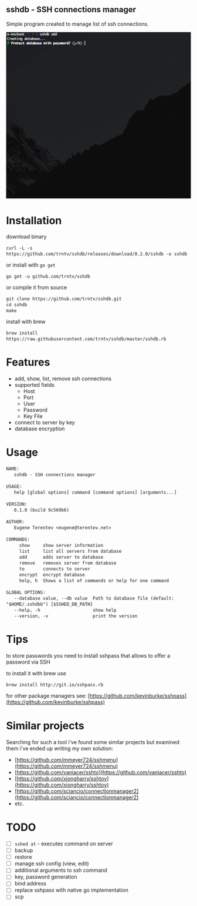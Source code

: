 sshdb - SSH connections manager
---
Simple program created to manage list of ssh connections.

![Interface](gui.gif)

# Installation
download binary
```
curl -L -s https://github.com/trntv/sshdb/releases/download/0.2.0/sshdb -o sshdb
```
or install with ``go get``
```
go get -u github.com/trntv/sshdb
```
or compile it from source
```
git clone https://github.com/trntv/sshdb.git
cd sshdb
make
```
install with brew
```
brew install https://raw.githubusercontent.com/trntv/sshdb/master/sshdb.rb
```

# Features
- add, show, list, remove ssh connections
- supported fields
    - Host
    - Port
    - User
    - Password
    - Key File
- connect to server by key
- database encryption

# Usage
```
NAME:
   sshdb - SSH connections manager

USAGE:
   help [global options] command [command options] [arguments...]

VERSION:
   0.1.0 (build 9c569b6)

AUTHOR:
   Eugene Terentev <eugene@terentev.net>

COMMANDS:
     show     show server information
     list     list all servers from database
     add      adds server to database
     remove   removes server from database
     to       connects to server
     encrypt  encrypt database
     help, h  Shows a list of commands or help for one command

GLOBAL OPTIONS:
   --database value, --db value  Path to database file (default: "$HOME/.sshdbb") [$SSHED_DB_PATH]
   --help, -h                    show help
   --version, -v                 print the version

```

# Tips
to store passwords you need to install sshpass that allows to 
offer a password via SSH

to install it with brew use
```
brew install http://git.io/sshpass.rb
```
for other package managers see: [https://github.com/kevinburke/sshpass](https://github.com/kevinburke/sshpass)

# Similar projects
Searching for such a tool i've found some similar projects but examined them i've ended up writing my own solution:
 - [https://github.com/mmeyer724/sshmenu](https://github.com/mmeyer724/sshmenu)    
 - [https://github.com/vaniacer/sshto](https://github.com/vaniacer/sshto)
 - [https://github.com/xiongharry/sshtoy](https://github.com/xiongharry/sshtoy)
 - [https://github.com/sciancio/connectionmanager2](https://github.com/sciancio/connectionmanager2)
 - etc.
 
# TODO
 - [ ] ``sshed at`` - executes command on server
 - [ ] backup
 - [ ] restore
 - [ ] manage ssh config (view, edit)
 - [ ] additional arguments to ssh command
 - [ ] key, password generation
 - [ ] bind address
 - [ ] replace sshpass with native go implementation
 - [ ] scp
